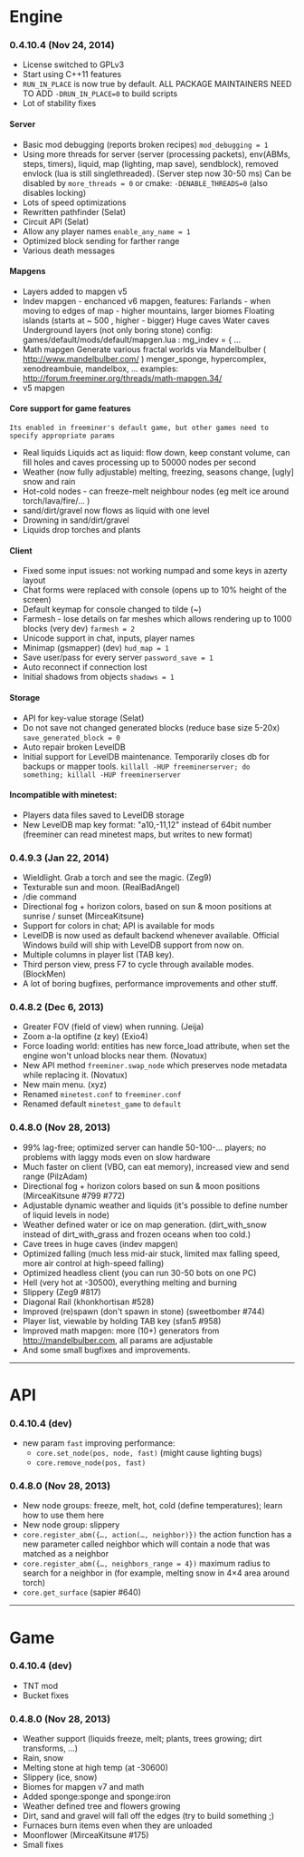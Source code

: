 Engine
======

### 0.4.10.4 (Nov 24, 2014)

  * License switched to GPLv3
  * Start using C++11 features
  * `RUN_IN_PLACE` is now true by default.
  ALL PACKAGE MAINTAINERS NEED TO ADD `-DRUN_IN_PLACE=0` to build scripts
  * Lot of stability fixes

#### Server
  * Basic mod debugging (reports broken recipes) `mod_debugging = 1`
  * Using more threads for server (server (processing packets), env(ABMs, steps, timers), liquid, map (lighting, map save), sendblock),
    removed envlock (lua is still singlethreaded).
    (Server step now 30-50 ms)
    Can be disabled by `more_threads = 0` or cmake: `-DENABLE_THREADS=0` (also disables locking)
  * Lots of speed optimizations
  * Rewritten pathfinder (Selat)
  * Circuit API (Selat)
  * Allow any player names `enable_any_name = 1`
  * Optimized block sending for farther range
  * Various death messages

#### Mapgens
  * Layers added to mapgen v5
  * Indev mapgen - enchanced v6 mapgen, features:
    Farlands -  when moving to edges of map - higher mountains, larger biomes
    Floating islands (starts at ~ 500 , higher - bigger)
    Huge caves
    Water caves
    Underground layers (not only boring stone) config: games/default/mods/default/mapgen.lua : mg_indev = { ...
  * Math mapgen
    Generate various fractal worlds via Mandelbulber ( http://www.mandelbulber.com/ )
    menger_sponge, hypercomplex, xenodreambuie, mandelbox, ...
    examples: http://forum.freeminer.org/threads/math-mapgen.34/
  * v5 mapgen

#### Core support for game features
    Its enabled in freeminer's default game, but other games need to specify appropriate params
  * Real liquids
    Liquids act as liquid: flow down, keep constant volume, can fill holes and caves
    processing up to 50000 nodes per second
  * Weather (now fully adjustable)
    melting, freezing, seasons change, [ugly] snow and rain
  * Hot-cold nodes - can freeze-melt neighbour nodes (eg melt ice around torch/lava/fire/... )
  * sand/dirt/gravel now flows as liquid with one level
  * Drowning in sand/dirt/gravel
  * Liquids drop torches and plants

#### Client
  * Fixed some input issues: not working numpad and some keys in azerty layout
  * Chat forms were replaced with console (opens up to 10% height of the screen)
  * Default keymap for console changed to tilde (~)
  * Farmesh - lose details on far meshes which allows
  rendering up to 1000 blocks (very dev) `farmesh = 2`
  * Unicode support in chat, inputs, player names
  * Minimap (gsmapper) (dev) `hud_map = 1`
  * Save user/pass for every server `password_save = 1`
  * Auto reconnect if connection lost
  * Initial shadows from objects `shadows = 1`

#### Storage
  * API for key-value storage (Selat)
  * Do not save not changed generated blocks (reduce base size 5-20x)
  `save_generated_block = 0`
  * Auto repair broken LevelDB
  * Initial support for LevelDB maintenance.
    Temporarily closes db for backups or mapper tools.
    `killall -HUP freeminerserver; do something; killall -HUP freeminerserver`

#### Incompatible with minetest:

  * Players data files saved to LevelDB storage
  * New LevelDB map key format: "a10,-11,12" instead of 64bit number
  (freeminer can read minetest maps, but writes to new format)



### 0.4.9.3 (Jan 22, 2014)

  * Wieldlight. Grab a torch and see the magic. (Zeg9)
  * Texturable sun and moon. (RealBadAngel)
  * /die command
  * Directional fog + horizon colors, based on sun & moon positions
  at sunrise / sunset (MirceaKitsune)
  * Support for colors in chat; API is available for mods
  * LevelDB is now used as default backend whenever available.
  Official Windows build will ship with LevelDB support from now on.
  * Multiple columns in player list (TAB key).
  * Third person view, press F7 to cycle through available modes. (BlockMen)
  * A lot of boring bugfixes, performance improvements and other stuff.

### 0.4.8.2 (Dec 6, 2013)

  * Greater FOV (field of view) when running. (Jeija)
  * Zoom a-la optifine (z key) (Exio4)
  * Force loading world: entities has new force_load attribute,
  when set the engine won't unload blocks near them. (Novatux)
  * New API method `freeminer.swap_node` which preserves node metadata
  while replacing it. (Novatux)
  * New main menu. (xyz)
  * Renamed `minetest.conf` to `freeminer.conf`
  * Renamed default `minetest_game` to `default`

### 0.4.8.0 (Nov 28, 2013)
  * 99% lag-free; optimized server can handle 50-100-... players;
  no problems with laggy mods even on slow hardware
  * Much faster on client (VBO, can eat memory),
  increased view and send range (PilzAdam)
  * Directional fog + horizon colors based on sun & moon positions
  (MirceaKitsune #799 #772)
  * Adjustable dynamic weather and liquids
  (it's possible to define number of liquid levels in node)
  * Weather defined water or ice on map generation.
  (dirt_with_snow instead of dirt_with_grass and frozen oceans when too cold.)
  * Cave trees in huge caves (indev mapgen)
  * Optimized falling (much less mid-air stuck,
  limited max falling speed, more air control at high-speed falling)
  * Optimized headless client (you can run 30-50 bots on one PC)
  * Hell (very hot at -30500), everything melting and burning
  * Slippery (Zeg9 #817)
  * Diagonal Rail (khonkhortisan #528)
  * Improved (re)spawn (don't spawn in stone) (sweetbomber #744)
  * Player list, viewable by holding TAB key (sfan5 #958)
  * Improved math mapgen: more (10+) generators
  from <http://mandelbulber.com>, all params are adjustable
  * And some small bugfixes and improvements.

***************
API
===

### 0.4.10.4 (dev)

  * new param `fast` improving performance:
    * `core.set_node(pos, node, fast)` (might cause lighting bugs)
    * `core.remove_node(pos, fast)`

### 0.4.8.0 (Nov 28, 2013)

  * New node groups: freeze, melt, hot, cold (define temperatures);
  learn how to use them here
  * New node group: slippery
  * `core.register_abm({…, action(…, neighbor)})`
      the action function has a new parameter called neighbor
      which will contain a node that was matched as a neighbor
  * `core.register_abm({…, neighbors_range = 4})`
      maximum radius to search for a neighbor in
      (for example, melting snow in 4×4 area around torch)
  * `core.get_surface` (sapier #640)

****************
Game
====

### 0.4.10.4 (dev)

  * TNT mod
  * Bucket fixes

### 0.4.8.0 (Nov 28, 2013)

  * Weather support
  (liquids freeze, melt; plants, trees growing; dirt transforms, ...)
  * Rain, snow
  * Melting stone at high temp (at -30600)
  * Slippery (ice, snow)
  * Biomes for mapgen v7 and math
  * Added sponge:sponge and sponge:iron
  * Weather defined tree and flowers growing
  * Dirt, sand and gravel will fall off the edges
  (try to build something ;)
  * Furnaces burn items even when they are unloaded
  * Moonflower (MirceaKitsune #175)
  * Small fixes
